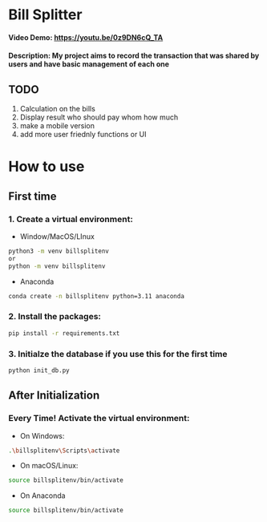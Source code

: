# Bill Splitter
#### Video Demo:  https://youtu.be/0z9DN6cQ_TA
#### Description: My project aims to record the transaction that was shared by users and have basic management of each one

## TODO
1. Calculation on the bills
2. Display result who should pay whom how much
3. make a mobile version
4. add more user friednly functions or UI

# How to use

## First time
### 1. Create a virtual environment:
+ Window/MacOS/LInux
```bash
python3 -m venv billsplitenv
or
python -m venv billsplitenv
```
+ Anaconda
```bash
conda create -n billsplitenv python=3.11 anaconda
```

### 2. Install the packages:
```bash
pip install -r requirements.txt
```

### 3. Initialze the database if you use this for the first time
```bash
python init_db.py
```
## After Initialization
### Every Time! Activate the virtual environment:
- On Windows:
```bash
.\billsplitenv\Scripts\activate
```

- On macOS/Linux:
```bash
source billsplitenv/bin/activate
```

+ On Anaconda
```bash
source billsplitenv/bin/activate
```